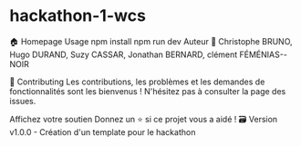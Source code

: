 # hackathon-1-wcs
🏠 Homepage Usage npm install npm run dev Auteur 👤 Christophe BRUNO, Hugo DURAND, Suzy CASSAR, Jonathan BERNARD, clément FÉMÉNIAS--NOIR

🤝 Contributing Les contributions, les problèmes et les demandes de fonctionnalités sont les bienvenus ! N'hésitez pas à consulter la page des issues.

Affichez votre soutien Donnez un ⭐️ si ce projet vous a aidé ! 🗃️ Version v1.0.0 - Création d'un template pour le hackathon
